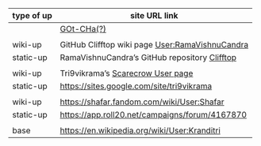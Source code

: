 | type of up | site URL link |
| ------------- | ------------- |
| | [GOt-CHa(?)](https://clifftop-ombudsmanship.github.io/GOt-CHa) |
| | |
| wiki-up | GitHub Clifftop wiki page [User:RamaVishnuCandra](https://github.com/RamaVishnuCandra/Clifftop/wiki/User:RamaVishnuCandra) |
| static-up | RamaVishnuCandra’s GitHub repository [Clifftop](https://ramavishnucandra.github.io/Clifftop) |
| | |
| wiki-up | Tri9vikrama’s [Scarecrow User page](http://scarecrow.referata.com/wiki/User:Tri9vikrama) |
| static-up | https://sites.google.com/site/tri9vikrama |
| | |
| wiki-up | https://shafar.fandom.com/wiki/User:Shafar |
| static-up | https://app.roll20.net/campaigns/forum/4167870 |
| | |
| base | https://en.wikipedia.org/wiki/User:Kranditri |
